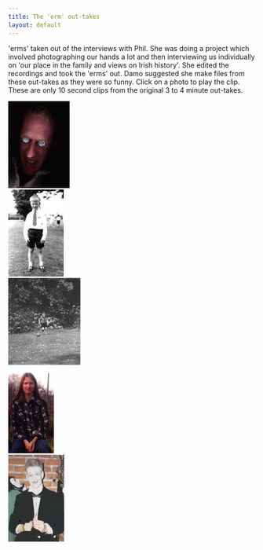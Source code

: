 ```yaml
---
title: The 'erm' out-takes
layout: default
---
```



'erms' taken out of the interviews with Phil. 
She was doing a project which involved photographing our hands 
a lot and then interviewing us individually on 'our place in 
the family and views on Irish history'. 
She edited the recordings and took the 'erms' out. 
Damo suggested she make files from these out-takes as they 
were so funny. Click on a photo to play the clip. 
These are only 10 second clips from the original 3 to 4 
minute out-takes.

[![Damo](/pages/the5/thms/thm_damo_alien.jpg)](/files/audio/dam_erms.mp3)  
[![Matt](/pages/the5/thms/thm_matt64.jpg)](/files/audio/matt_erms.mp3)  
[![Tim](/pages/the5/thms/thm_tim_lawn.jpg)](/files/audio/tim_erms.mp3)  
[![Jem](/pages/the5/thms/thm_longhairjem.jpg)](/files/audio/jem_erms.mp3)  
[![Hughie](/pages/hughie_sarah/thms/thm_nosferatu.jpg)](/files/audio/hughie_erms.mp3)  
